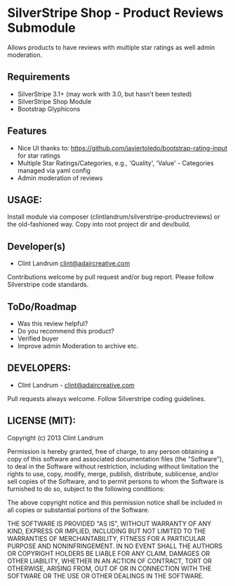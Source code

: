 SilverStripe Shop - Product Reviews Submodule
==============

Allows products to have reviews with multiple star ratings as well admin moderation.


Requirements
------------
- SilverStripe 3.1+ (may work with 3.0, but hasn't been tested)
- SilverStripe Shop Module
- Bootstrap Glyphicons


Features
--------
- Nice UI thanks to: https://github.com/javiertoledo/bootstrap-rating-input for star ratings
- Multiple Star Ratings/Categories, e.g., 'Quality', 'Value' - Categories managed via yaml config
- Admin moderation of reviews

USAGE:
------
Install module via composer (clintlandrum/silverstripe-productreviews)
or the old-fashioned way. Copy into root project dir and dev/build.


Developer(s)
------------
- Clint Landrum <clint@adaircreative.com>

Contributions welcome by pull request and/or bug report.
Please follow Silverstripe code standards.

ToDo/Roadmap
--------
- Was this review helpful?
- Do you recommend this product?
- Verified buyer
- Improve admin Moderation to archive etc.

DEVELOPERS:
-----------
* Clint Landrum - clint@adaircreative.com

Pull requests always welcome. Follow Silverstripe coding guidelines.


LICENSE (MIT):
--------------
Copyright (c) 2013 Clint Landrum

Permission is hereby granted, free of charge, to any person obtaining a copy of
this software and associated documentation files (the "Software"), to deal in
the Software without restriction, including without limitation the rights to use,
copy, modify, merge, publish, distribute, sublicense, and/or sell copies of the
Software, and to permit persons to whom the Software is furnished to do so, subject
to the following conditions:

The above copyright notice and this permission notice shall be included in all copies
or substantial portions of the Software.

THE SOFTWARE IS PROVIDED "AS IS", WITHOUT WARRANTY OF ANY KIND, EXPRESS OR IMPLIED,
INCLUDING BUT NOT LIMITED TO THE WARRANTIES OF MERCHANTABILITY, FITNESS FOR A PARTICULAR
PURPOSE AND NONINFRINGEMENT. IN NO EVENT SHALL THE AUTHORS OR COPYRIGHT HOLDERS BE LIABLE
FOR ANY CLAIM, DAMAGES OR OTHER LIABILITY, WHETHER IN AN ACTION OF CONTRACT, TORT OR
OTHERWISE, ARISING FROM, OUT OF OR IN CONNECTION WITH THE SOFTWARE OR THE USE OR OTHER
DEALINGS IN THE SOFTWARE.